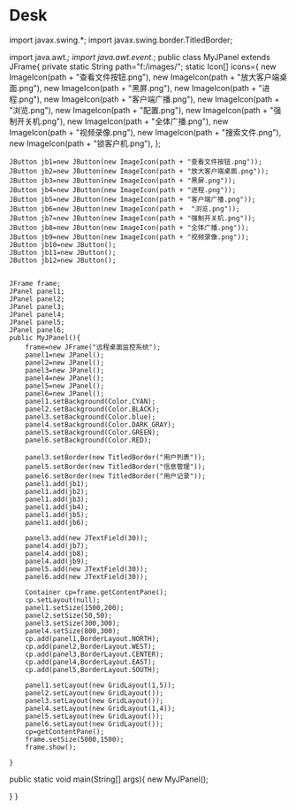 # Desk
import javax.swing.*;
import javax.swing.border.TitledBorder;

import java.awt.*;
import java.awt.event.*;
public class MyJPanel extends JFrame{
	private static String path="f:/images/";
	static Icon[] icons={
		new ImageIcon(path + "查看文件按钮.png"),
		new ImageIcon(path + "放大客户端桌面.png"),
		new ImageIcon(path + "黑屏.png"),
		new ImageIcon(path + "进程.png"),
		new ImageIcon(path + "客户端广播.png"),
		new ImageIcon(path + "浏览.png"),
		new ImageIcon(path + "配置.png"),
		new ImageIcon(path + "强制开关机.png"),
		new ImageIcon(path + "全体广播.png"),
		new ImageIcon(path + "视频录像.png"),
		new ImageIcon(path + "搜索文件.png"),
		new ImageIcon(path + "锁客户机.png"),
	};

	JButton jb1=new JButton(new ImageIcon(path + "查看文件按钮.png"));
	JButton jb2=new JButton(new ImageIcon(path + "放大客户端桌面.png"));
	JButton jb3=new JButton(new ImageIcon(path + "黑屏.png"));
	JButton jb4=new JButton(new ImageIcon(path + "进程.png"));
	JButton jb5=new JButton(new ImageIcon(path + "客户端广播.png"));
	JButton jb6=new JButton(new ImageIcon(path +  "浏览.png"));
	JButton jb7=new JButton(new ImageIcon(path + "强制开关机.png"));
	JButton jb8=new JButton(new ImageIcon(path + "全体广播.png"));
	JButton jb9=new JButton(new ImageIcon(path + "视频录像.png"));
	JButton jb10=new JButton();
	JButton jb11=new JButton();
	JButton jb12=new JButton();


	JFrame frame;
	JPanel panel1;
	JPanel panel2;
	JPanel panel3;
	JPanel panel4;
	JPanel panel5;
	JPanel panel6;
	public MyJPanel(){
		frame=new JFrame("远程桌面监控系统");
		panel1=new JPanel();
		panel2=new JPanel();
		panel3=new JPanel();
		panel4=new JPanel();
		panel5=new JPanel();
		panel6=new JPanel();
		panel1.setBackground(Color.CYAN);
		panel2.setBackground(Color.BLACK);
		panel3.setBackground(Color.blue);
		panel4.setBackground(Color.DARK_GRAY);
		panel5.setBackground(Color.GREEN);
		panel6.setBackground(Color.RED);
		
		panel3.setBorder(new TitledBorder("用户列表"));
		panel5.setBorder(new TitledBorder("信息管理"));
		panel6.setBorder(new TitledBorder("用户记录"));
		panel1.add(jb1);
		panel1.add(jb2);
		panel1.add(jb3);
		panel1.add(jb4);
		panel1.add(jb5);
		panel1.add(jb6);
	
		panel3.add(new JTextField(30));
		panel4.add(jb7);
		panel4.add(jb8);
		panel4.add(jb9);
		panel5.add(new JTextField(30));
		panel6.add(new JTextField(30));
		
		Container cp=frame.getContentPane();
		cp.setLayout(null);
		panel1.setSize(1500,200);
		panel2.setSize(50,50);
		panel3.setSize(300,300);
		panel4.setSize(800,300);
		cp.add(panel1,BorderLayout.NORTH);
		cp.add(panel2,BorderLayout.WEST);
		cp.add(panel3,BorderLayout.CENTER);
		cp.add(panel4,BorderLayout.EAST);
		cp.add(panel5,BorderLayout.SOUTH);
		
		panel1.setLayout(new GridLayout(1,5));
		panel2.setLayout(new GridLayout());
		panel3.setLayout(new GridLayout());
		panel4.setLayout(new GridLayout(1,4));
		panel5.setLayout(new GridLayout());
		panel6.setLayout(new GridLayout());
		cp=getContentPane();
		frame.setSize(5000,1500);
		frame.show();
		
	}
public static void main(String[] args){
	new MyJPanel();
	
}
}
